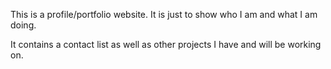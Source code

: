 This is a profile/portfolio website. It is just to show who I am and what I am doing.

It contains a contact list as well as other projects I have and will be working on.